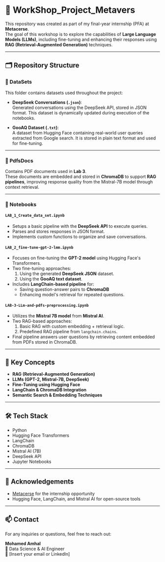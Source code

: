 # 🚀 WorkShop_Project_Metavers

This repository was created as part of my final-year internship (PFA) at **Metacerse**.  
The goal of this workshop is to explore the capabilities of **Large Language Models (LLMs)**, including fine-tuning and enhancing their responses using **RAG (Retrieval-Augmented Generation)** techniques.

---

## 🗂️ Repository Structure

### 📁 DataSets
This folder contains datasets used throughout the project:

- **DeepSeek Conversations (`.json`)**:  
  Generated conversations using the DeepSeek API, stored in JSON format. This dataset is dynamically updated during execution of the notebooks.

- **GooAQ Dataset (`.txt`)**:  
  A dataset from Hugging Face containing real-world user queries extracted from Google search. It is stored in plain text format and used for fine-tuning.

---

### 📁 PdfsDocs
Contains PDF documents used in **Lab 3**.  
These documents are embedded and stored in **ChromaDB** to support **RAG pipelines**, improving response quality from the Mistral-7B model through context retrieval.

---

### 📓 Notebooks

#### `LAB_1_Create_data_set.ipynb`
- Setups a basic pipeline with the **DeepSeek API** to execute queries.
- Parses and stores responses in JSON format.
- Implements custom functions to organize and save conversations.

#### `LAB_2_fine-tune-gpt-2-lmm.ipynb`
- Focuses on fine-tuning the **GPT-2 model** using Hugging Face's Transformers.
- Two fine-tuning approaches:
  1. Using the generated **DeepSeek JSON** dataset.
  2. Using the **GooAQ text dataset**.
- Includes **LangChain-based pipeline** for:
  - Saving question-answer pairs to **ChromaDB**
  - Enhancing model's retrieval for repeated questions.

#### `LAB-3-LLm-and-pdfs-preprocessing.ipynb`
- Utilizes the **Mistral 7B model** from **Mistral AI**.
- Two RAG-based approaches:
  1. Basic RAG with custom embedding + retrieval logic.
  2. Predefined RAG pipeline from `langchain.chains`.
- Final pipeline answers user questions by retrieving content embedded from PDFs stored in ChromaDB.

---

## 🧠 Key Concepts
- **RAG (Retrieval-Augmented Generation)**
- **LLMs (GPT-2, Mistral-7B, DeepSeek)**
- **Fine-Tuning using Hugging Face**
- **LangChain & ChromaDB Integration**
- **Semantic Search & Embedding Techniques**

---

## 🛠️ Tech Stack
- Python
- Hugging Face Transformers
- LangChain
- ChromaDB
- Mistral AI (7B)
- DeepSeek API
- Jupyter Notebooks

---

## 📌 Acknowledgements
- [Metacerse](https://metacerse.com) for the internship opportunity  
- Hugging Face, LangChain, and Mistral AI for open-source tools

---

## 📫 Contact
For any inquiries or questions, feel free to reach out:

**Mohamed Amhal**  
💼 Data Science & AI Engineer  
📧 [Insert your email or LinkedIn]

